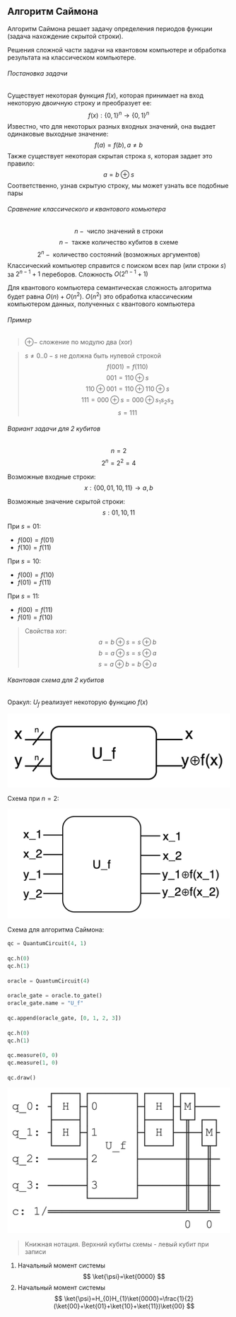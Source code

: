 ## Алгоритм Саймона
Алгоритм Саймона решает задачу определения периодов функции (задача нахождение скрытой строки).

Решения сложной части задачи на квантовом компьютере и обработка результата на классическом компьютере.

###### Постановка задачи
Существует некоторая функция $f(x)$, которая принимает на вход некоторую двоичную строку и преобразует ее:
$$
f(x):\{0, 1\}^{n}\rightarrow\{0, 1\}^{n}
$$
Известно, что для некоторых разных входных значений, она выдает одинаковые выходные значение:
$$
f(a)=f(b), a\neq b
$$
Также существует некоторая скрытая строка $s$, которая задает это правило:
$$
a=b\oplus s
$$
Соответственно, узнав скрытую строку, мы может узнать все подобные пары

###### Сравнение классического и квантового комьютера
$$
n-\text{ число значений в строки}
$$
$$
n-\text{ также количество кубитов в схеме}
$$
$$
2^{n}-\text{ количество состояний (возможных аргументов)}
$$
Классический компьютер справится с поиском всех пар (или строки $s$) за $2^{n-1}+1$ переборов. Сложность $O(2^{n-1}+1)$

Для квантового компьютера семантическая сложность алгоритма будет равна $O(n)+O(n^{2})$. $O(n^{2})$ это обработка классическим компьютером данных, полученных с квантового компьютера 

###### Пример

> $\oplus-$ сложение по модулю два (xor)

>$s\neq0..0 -s\text{ не должна быть нулевой строкой}$
$$
f(001)=f(110)
$$
$$
001=110\oplus s
$$
$$
110\oplus001=110\oplus110\oplus s
$$
$$
111=000\oplus s=000\oplus s_{1}s_{2}s_{3}
$$
$$
s=111
$$

###### Вариант задачи для 2 кубитов
$$
n=2
$$
$$
2^{n}=2^{2}=4
$$

Возможные входные строки:
$$x: \{00, 01, 10, 11\}\rightarrow a, b$$

Возможные значение скрытой строки:
$$
s: {01, 10, 11}
$$

При $s=01$:
 - $f(00)=f(01)$
 - $f(10)=f(11)$
 
При $s=10$:
 - $f(00)=f(10)$
 - $f(01)=f(11)$

При $s=11$:
 - $f(00)=f(11)$
 - $f(01)=f(10)$

> Свойства xor:
> $$a=b\oplus s=s\oplus b$$
> $$b=a\oplus s=s\oplus a$$
> $$s=a\oplus b=b\oplus a$$


###### Квантовая схема для 2 кубитов

Оракул: $U_{f}$  реализует некоторую функцию $f(x)$

![400](../_%20Assets/Pasted%20image%2020231225015219.png)

Схема при $n=2$:

![450](../_%20Assets/Pasted%20image%2020231225015632.png)

Схема для алгоритма Саймона:

```python
qc = QuantumCircuit(4, 1)

qc.h(0)
qc.h(1)

oracle = QuantumCircuit(4)

oracle_gate = oracle.to_gate()
oracle_gate.name = "U_f"

qc.append(oracle_gate, [0, 1, 2, 3])

qc.h(0)
qc.h(1)

qc.measure(0, 0)
qc.measure(1, 0)

qc.draw()
```

![450](../_%20Assets/Pasted%20image%2020231225020216.png)

> Книжная нотация. Верхний кубиты схемы - левый кубит при записи 

1. Начальный момент системы
$$
\ket{\psi}=\ket{0000}
$$
2. Начальный момент системы
$$
\ket{\psi}=H_{0}H_{1}\ket{0000}=\frac{1}{2}(\ket{00}+\ket{01}+\ket{10}+\ket{11})\ket{00}
$$


